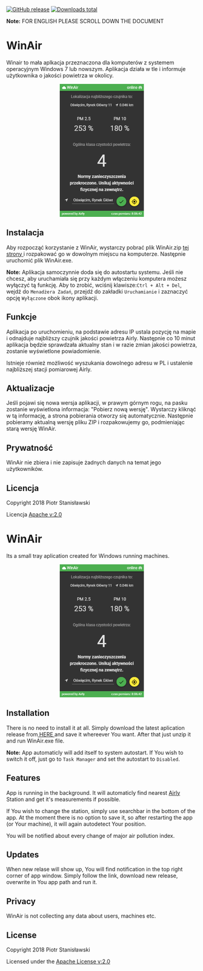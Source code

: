 [![GitHub release][badge-github-pre-release]][winair-latest-release]
[![Downloads total][badge-downloads-total]][winair-latest-release]

**Note:** FOR ENGLISH PLEASE SCROLL DOWN THE DOCUMENT

# WinAir

Winair to mała aplkacja przeznaczona dla komputerów z systemem operacyjnym Windows 7 lub nowszym.
Aplikacja działa w tle i informuje użytkownika o jakości powietrza w okolicy.

<p align="center">
<img src="https://raw.githubusercontent.com/Stachuu87/WinAir/master/screenshots/WinAir.png" align="center" height="350px">
</p>


## Instalacja

Aby rozpocząć korzystanie z WinAir, wystarczy pobrać plik WinAir.zip <a href="https://github.com/Stachuu87/winair/releases" target="_blank"> tej strony </a> i rozpakować go w dowolnym miejscu na komputerze. Następnie uruchomić plik WinAir.exe.

**Note:** Aplikacja samoczynnie doda się do autostartu systemu. Jeśli nie chcesz, aby uruchamiała się przy każdym włączeniu komputera możesz wyłączyć tą funkcję. Aby to zrobić, wciśnij klawisze:``Ctrl + Alt + Del``, wejdź do `Menadżera Zadań`, przejdź do zakładki `Uruchamianie` i zaznaczyć opcję `Wyłączone` obok ikony aplikacji.


## Funkcje

Aplikacja po uruchomieniu, na podstawie adresu IP ustala pozycję na mapie i odnajduje najbliższy czujnik jakości powietrza Airly.
Następnie co 10 minut aplikacja będzie sprawdzała aktualny stan i w razie zmian jakości powietrza, zostanie wyświetlone powiadomienie.

Istnieje również możliwość wyszukania dowolnego adresu w PL i ustalenie najbliższej stacji pomiarowej Airly.

## Aktualizacje

Jeśli pojawi się nowa wersja aplikacji, w prawym górnym rogu, na pasku zostanie wyświetlona informacja: "Pobierz nową wersję". Wystarczy kliknąć w tą informację, a strona pobierania otworzy się automatycznie. Następnie pobieramy aktualną wersję pliku ZIP i rozpakowujemy go, podmieniając starą wersję WinAir.


## Prywatność

WinAir nie zbiera i nie zapisuje żadnych danych na temat jego użytkowników.

## Licencja

Copyright 2018 Piotr Stanisławski

Licencja <a href="http://www.apache.org/licenses/LICENSE-2.0.html" targe="_blank">Apache v:2.0</a>



# WinAir

Its a small tray aplication created for Windows running machines.

<p align="center">
<img src="https://raw.githubusercontent.com/Stachuu87/WinAir/master/screenshots/WinAir.png" align="center" height="350px">
</p>


## Installation

There is no need to install it at all. Simply download the latest aplication release from<a href="https://github.com/Stachuu87/winair/releases" target="_blank"> HERE </a>and save it whereever You want.
After that just unzip it and run WinAir.exe file.

**Note:** App automaticly will add itself to system autostart. If You wish to switch it off, just go to `Task Manager` and set the autostart to `Disabled`.


## Features

App is running in the background. It will automaticly find nearest <a href="https://airly.eu/pl/" target="_blank">Airly</a> Station and get it's measurements if possible.

If You wish to change the station, simply use searchbar in the bottom of the app.
At the moment there is no option to save it, so after restarting the app (or Your machine), it will again autodetect Your position.

You will be notified about every change of major air pollution index.


## Updates

When new relase will show up, You will find notification in the top right corner of app window. Simply follow the link, download new release, overwrite in You app path and run it.


## Privacy

WinAir is not collecting any data about users, machines etc.


## License

Copyright 2018 Piotr Stanisławski

Licensed under the <a href="http://www.apache.org/licenses/LICENSE-2.0.html" targe="_blank">Apache License v:2.0</a>


[badge-downloads-total]: https://img.shields.io/github/downloads/stachuu87/winair/total.svg
[winair-latest-release]: https://github.com/stachuu87/winair/releases/latest
[badge-github-pre-release]: https://img.shields.io/github/release/stachuu87/winair/all.svg
